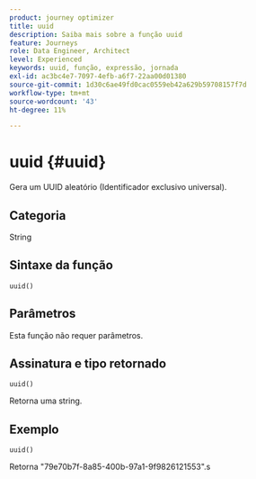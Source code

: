 ```yaml
---
product: journey optimizer
title: uuid
description: Saiba mais sobre a função uuid
feature: Journeys
role: Data Engineer, Architect
level: Experienced
keywords: uuid, função, expressão, jornada
exl-id: ac3bc4e7-7097-4efb-a6f7-22aa00d01380
source-git-commit: 1d30c6ae49fd0cac0559eb42a629b59708157f7d
workflow-type: tm+mt
source-wordcount: '43'
ht-degree: 11%

---
```


# uuid {#uuid}

Gera um UUID aleatório (Identificador exclusivo universal).

## Categoria

String

## Sintaxe da função

`uuid()`

## Parâmetros

Esta função não requer parâmetros.

## Assinatura e tipo retornado

`uuid()`

Retorna uma string.

## Exemplo

`uuid()`

Retorna &quot;79e70b7f-8a85-400b-97a1-9f9826121553&quot;.s
